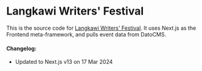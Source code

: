 # Langkawi Writers' Festival
This is the source code for [Langkawi Writers' Festival](https://langkawiwritersfestival.com/). It uses Next.js as the Frontend meta-framework, and pulls event data from DatoCMS.

#### Changelog:
- Updated to Next.js v13 on 17 Mar 2024